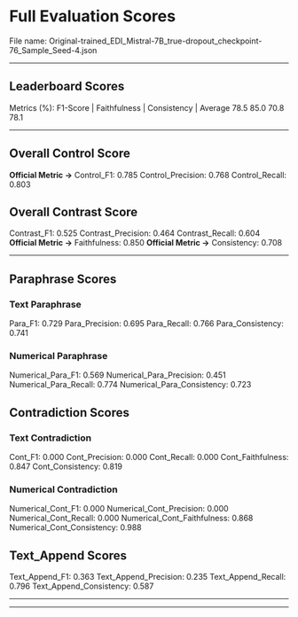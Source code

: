 # Full Evaluation Scores

File name: Original-trained_EDI_Mistral-7B_true-dropout_checkpoint-76_Sample_Seed-4.json


---

## Leaderboard Scores

Metrics (%): F1-Score | Faithfulness | Consistency | Average
                78.5        85.0          70.8        78.1

---

## Overall Control Score

**Official Metric ->** Control_F1: 0.785
Control_Precision: 0.768
Control_Recall: 0.803

## Overall Contrast Score

Contrast_F1: 0.525
Contrast_Precision: 0.464
Contrast_Recall: 0.604
**Official Metric ->** Faithfulness: 0.850
**Official Metric ->** Consistency: 0.708

---


## Paraphrase Scores


### Text Paraphrase

Para_F1: 0.729
Para_Precision: 0.695
Para_Recall: 0.766
Para_Consistency: 0.741


### Numerical Paraphrase

Numerical_Para_F1: 0.569
Numerical_Para_Precision: 0.451
Numerical_Para_Recall: 0.774
Numerical_Para_Consistency: 0.723


## Contradiction Scores


### Text Contradiction

Cont_F1: 0.000
Cont_Precision: 0.000
Cont_Recall: 0.000
Cont_Faithfulness: 0.847
Cont_Consistency: 0.819


### Numerical Contradiction

Numerical_Cont_F1: 0.000
Numerical_Cont_Precision: 0.000
Numerical_Cont_Recall: 0.000
Numerical_Cont_Faithfulness: 0.868
Numerical_Cont_Consistency: 0.988


## Text_Append Scores

Text_Append_F1: 0.363
Text_Append_Precision: 0.235
Text_Append_Recall: 0.796
Text_Append_Consistency: 0.587

---


---

